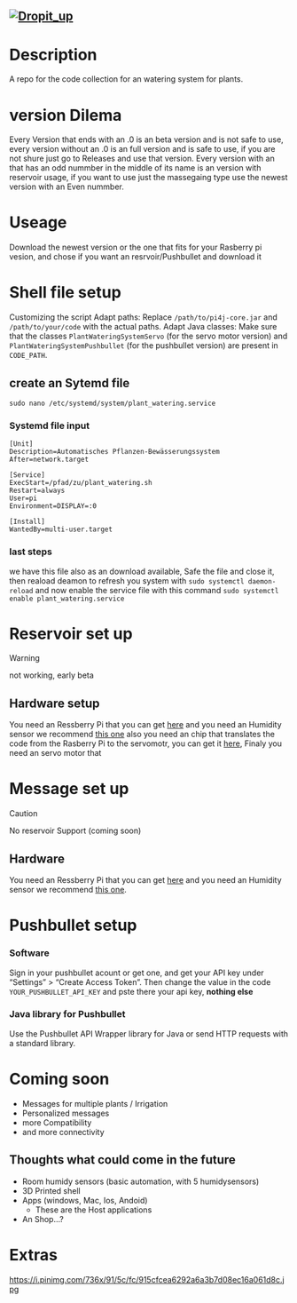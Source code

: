 [![Dropit_up](https://github.com/user-attachments/assets/0a19571c-3c33-4321-92e9-d4176c368254)
](https://drive.google.com/file/d/1HBf4QS1UOoG_XLS6ozG_MOTdtYTu6w13/view?usp=drive_link)
------

# Description
A repo for the code collection for an watering system for plants.

# version Dilema

Every Version that ends with an .0 is an beta version and is not safe to use, every version without an .0 is an full version and is safe to use, if you are not shure just go to Releases and use that version. Every version with an that has an odd nummber in the middle of its name is an version with reservoir usage, if you want to use just the massegaing type use the newest version with an Even nummber.

# Useage

Download the newest version or the one that fits for your Rasberry pi vesion, and chose if you want an resrvoir/Pushbullet and download it

# Shell file setup

Customizing the script
Adapt paths: Replace ``/path/to/pi4j-core.jar`` and ``/path/to/your/code`` with the actual paths.
Adapt Java classes: Make sure that the classes ``PlantWateringSystemServo`` (for the servo motor version) and ``PlantWateringSystemPushbullet`` (for the pushbullet version) are present in ``CODE_PATH``.

## create an Sytemd file

``sudo nano /etc/systemd/system/plant_watering.service``

### Systemd file input

````
[Unit]
Description=Automatisches Pflanzen-Bewässerungssystem
After=network.target

[Service]
ExecStart=/pfad/zu/plant_watering.sh
Restart=always
User=pi
Environment=DISPLAY=:0

[Install]
WantedBy=multi-user.target

````

### last steps
we have this file also as an download available, 
Safe the file and close it, then reaload deamon to refresh you system with ``sudo systemctl daemon-reload`` and now enable the service file with this command ``sudo systemctl enable plant_watering.service``

# Reservoir set up 
>[!WARNING]
>not working, early beta

## Hardware setup

You need an Ressberry Pi that you can get [here](https://www.raspberrypi.com/products/compute-module-5/?variant=cm5-108032) and you need an Humidity sensor we recommend [this one](https://amzn.eu/d/1NiQAjr) also you need an chip that translates the code from the Rasberry Pi to the servomotr, you can get it [here](https://www.microchip.com/en-us/product/mcp3008), Finaly you need an servo motor that 


# Message set up 

>[!CAUTION]
>No reservoir Support (coming soon)

## Hardware

You need an Ressberry Pi that you can get [here](https://www.raspberrypi.com/products/compute-module-5/?variant=cm5-108032) and you need an Humidity sensor we recommend [this one](https://amzn.eu/d/1NiQAjr).

# Pushbullet setup

### Software

Sign in your pushbullet acount or get one, and get your API key under “Settings” > “Create Access Token”.
Then change the value in the code ``YOUR_PUSHBULLET_API_KEY`` and pste there your api key, __nothing else__

### Java library for Pushbullet

Use the Pushbullet API Wrapper library for Java or send HTTP requests with a standard library.

# Coming soon 
- Messages for multiple plants / Irrigation 
- Personalized messages
- more Compatibility
- and more connectivity

## Thoughts what could come in the future
- Room humidy sensors (basic automation, with 5 humidysensors)
- 3D Printed shell
- Apps (windows, Mac, Ios, Andoid)
   - These are the Host applications
- An Shop...?

# Extras 

https://i.pinimg.com/736x/91/5c/fc/915cfcea6292a6a3b7d08ec16a061d8c.jpg
